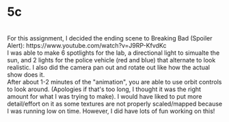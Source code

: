 # 5c

<br>
For this assignment, I decided the ending scene to Breaking Bad (Spoiler Alert): https://www.youtube.com/watch?v=J9RP-KfvdKc

<br>
I was able to make 6 spotlights for the lab, a directional light to simualte the sun, and 2 lights for the police vehicle (red and blue) that alternate to look realistic. I also did the camera pan out and rotate out like how the actual show does it.

<br>
After about 1-2 minutes of the "animation", you are able to use orbit controls to look around. (Apologies if that's too long, I thought it was the right amount for what I was trying to make).
I would have liked to put more detail/effort on it as some textures are not properly scaled/mapped because I was running low on time. However, I did have lots of fun working on this!